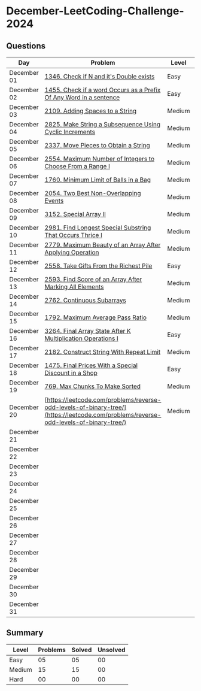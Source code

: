# December-LeetCoding-Challenge-2024

## Questions
| Day | Problem | Level | Status |
| --- | --- | --- | --- |
| December 01 | [1346. Check if N and it's Double exists](https://leetcode.com/problems/check-if-n-and-its-double-exist/) | Easy | Solved |
| December 02 | [1455. Check if a word Occurs as a Prefix Of Any Word in a sentence](https://leetcode.com/problems/check-if-a-word-occurs-as-a-prefix-of-any-word-in-a-sentence/) | Easy | Solved |
| December 03 | [2109. Adding Spaces to a String](https://leetcode.com/problems/adding-spaces-to-a-string/) | Medium | Solved |
| December 04 | [2825. Make String a Subsequence Using Cyclic Increments](https://leetcode.com/problems/make-string-a-subsequence-using-cyclic-increments/) | Medium | Solved |
| December 05 | [2337. Move Pieces to Obtain a String](https://leetcode.com/problems/move-pieces-to-obtain-a-string/) | Medium | Solved |
| December 06 | [2554. Maximum Number of Integers to Choose From a Range I](https://leetcode.com/problems/maximum-number-of-integers-to-choose-from-a-range-i/) | Medium | Solved |
| December 07 | [1760. Minimum Limit of Balls in a Bag](https://leetcode.com/problems/minimum-limit-of-balls-in-a-bag/) | Medium | Solved |
| December 08 | [2054. Two Best Non-Overlapping Events](https://leetcode.com/problems/two-best-non-overlapping-events/) | Medium | Solved |
| December 09 | [3152. Special Array II](https://leetcode.com/problems/special-array-ii/) | Medium | Solved |
| December 10 | [2981. Find Longest Special Substring That Occurs Thrice I](https://leetcode.com/problems/find-longest-special-substring-that-occurs-thrice-i/) | Medium | Solved |
| December 11 | [2779. Maximum Beauty of an Array After Applying Operation](https://leetcode.com/problems/maximum-beauty-of-an-array-after-applying-operation/) | Medium | Solved |
| December 12 | [2558. Take Gifts From the Richest Pile](https://leetcode.com/problems/take-gifts-from-the-richest-pile/) | Easy | Solved |
| December 13 | [2593. Find Score of an Array After Marking All Elements](https://leetcode.com/problems/find-score-of-an-array-after-marking-all-elements/) | Medium | Solved |
| December 14 | [2762. Continuous Subarrays](https://leetcode.com/problems/continuous-subarrays/) | Medium | Solved |
| December 15 | [1792. Maximum Average Pass Ratio](https://leetcode.com/problems/maximum-average-pass-ratio/) | Medium | Solved |
| December 16 | [3264. Final Array State After K Multiplication Operations I](https://leetcode.com/problems/final-array-state-after-k-multiplication-operations-i/) | Easy | Solved |
| December 17 | [2182. Construct String With Repeat Limit](https://leetcode.com/problems/construct-string-with-repeat-limit/) | Medium | Solved |
| December 18 | [1475. Final Prices With a Special Discount in a Shop](https://leetcode.com/problems/final-prices-with-a-special-discount-in-a-shop/) | Easy | Solved |
| December 19 | [769. Max Chunks To Make Sorted](https://leetcode.com/problems/max-chunks-to-make-sorted/) | Medium | Solved |
| December 20 | [https://leetcode.com/problems/reverse-odd-levels-of-binary-tree/](https://leetcode.com/problems/reverse-odd-levels-of-binary-tree/) | Medium | Solved |
| December 21 | []() |  |  |
| December 22 | []() |  |  |
| December 23 | []() |  |  |
| December 24 | []() |  |  |
| December 25 | []() |  |  |
| December 26 | []() |  |  |
| December 27 | []() |  |  |
| December 28 | []() |  |  |
| December 29 | []() |  |  |
| December 30 | []() |  |  |
| December 31 | []() |  |  |




## Summary
| Level  | Problems | Solved | Unsolved |
| ---    | --- | --- | --- |
| Easy   | 05 | 05 | 00 |
| Medium | 15 | 15 | 00 |
| Hard   | 00 | 00 | 00 |
